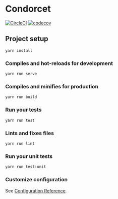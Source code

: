 # Condorcet

[![CircleCI](https://circleci.com/gh/jean-smaug/condorcet/tree/master.svg?style=svg)](https://circleci.com/gh/jean-smaug/condorcet/tree/master)
[![codecov](https://codecov.io/gh/jean-smaug/condorcet/branch/master/graph/badge.svg)](https://codecov.io/gh/jean-smaug/condorcet)

## Project setup

```
yarn install
```

### Compiles and hot-reloads for development

```
yarn run serve
```

### Compiles and minifies for production

```
yarn run build
```

### Run your tests

```
yarn run test
```

### Lints and fixes files

```
yarn run lint
```

### Run your unit tests

```
yarn run test:unit
```

### Customize configuration

See [Configuration Reference](https://cli.vuejs.org/config/).
